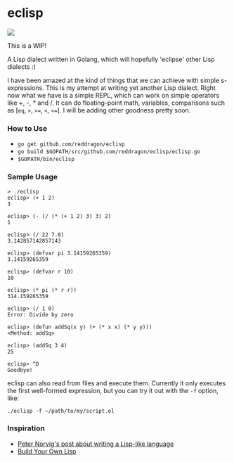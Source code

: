 # eclisp
<img src="https://travis-ci.org/reddragon/eclisp.svg?branch=master"/>

This is a WIP!

A Lisp dialect written in Golang, which will hopefully 'eclipse' other Lisp dialects :) 

I have been amazed at the kind of things that we can achieve with simple s-expressions. This is my attempt at writing yet
another Lisp dialect. Right now what we have is a simple REPL, which can work on simple operators like +, -, * and /. It can do floating-point math, variables, comparisons such as [`eq`, `>`, `>=`, `<`, `<=`]. I will be adding other goodness pretty soon.

### How to Use
* `go get github.com/reddragon/eclisp`
* `go build $GOPATH/src/github.com/reddragon/eclisp/eclisp.go`
* `$GOPATH/bin/eclisp`

### Sample Usage
```
> ./eclisp
eclisp> (+ 1 2)
3

eclisp> (- (/ (* (+ 1 2) 3) 3) 2)
1

eclisp> (/ 22 7.0)
3.142857142857143

eclisp> (defvar pi 3.14159265359)
3.14159265359

eclisp> (defvar r 10)
10

eclisp> (* pi (* r r))
314.159265359

eclisp> (/ 1 0)
Error: Divide by zero

eclisp> (defun addSq(x y) (+ (* x x) (* y y)))
<Method: addSq>

eclisp> (addSq 3 4)
25

eclisp> ^D
Goodbye!
```
eclisp can also read from files and execute them. Currently it only executes the first well-formed expression, but you can try it out with the `-f` option, like:

```
./eclisp -f ~/path/to/my/script.el
```

### Inspiration
* [Peter Norvig's post about writing a Lisp-like language](http://norvig.com/lispy.html)
* [Build Your Own Lisp](http://www.buildyourownlisp.com/)
